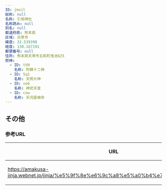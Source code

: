 ```yaml
---
ID: jmxil
総称: null
名称: 引坂神社
名称読み: null
別名: null
都道府県: 熊本県
区域: 天草市
緯度: 32.539398
経度: 130.167191
郵便番号: null
住所: 熊本県天草市五和町鬼池625
祭神:
  - ID: tVH
    名称: 阿蘇十二神
  - ID: Sq1
    名称: 天照大神
  - ID: se6
    名称: 神武天皇
  - ID: cow
    名称: 天児屋根命
---
```


## その他

### 参考URL

| URL                                                                                  | 説明   |
| ------------------------------------------------------------------------------------ | ------ |
| https://amakusa-jinja.webnet.jp/jinja/%e5%9f%8e%e6%9c%a8%e5%a0%b4%e7%a5%9e%e7%a4%be/ | 神社庁 |

